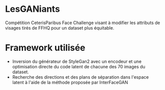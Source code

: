 # LesGANiants
Compétition CeterisParibus Face Challenge visant à modifier les attributs de visages tirés de FFHQ pour un dataset plus équitable.

# Framework utilisée
- Inversion du générateur de StyleGan2 avec un encodeur et une optimisation directe du code latent de chacune des 70 images du dataset.
- Recherche des directions et des plans de séparation dans l'espace latent à l'aide de la méthode proposée par InterFaceGAN
